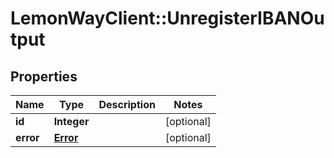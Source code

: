 # LemonWayClient::UnregisterIBANOutput

## Properties
Name | Type | Description | Notes
------------ | ------------- | ------------- | -------------
**id** | **Integer** |  | [optional] 
**error** | [**Error**](Error.md) |  | [optional] 


